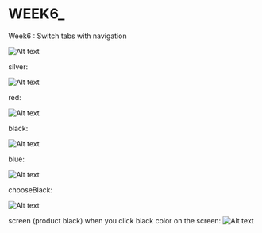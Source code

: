 # WEEK6_
Week6 : Switch tabs with navigation

![Alt text](ReadmeImage/silver.png)

silver:

![Alt text](ReadmeImage/silver.png)

red:

![Alt text](ReadmeImage/red.png)

black:

![Alt text](ReadmeImage/black.png)

blue:

![Alt text](ReadmeImage/blue.png)

chooseBlack:

![Alt text](ReadmeImage/chooseblack.png)


 screen (product black) when you click black color on the screen:
![Alt text](ReadmeImage/screenblack.png)

